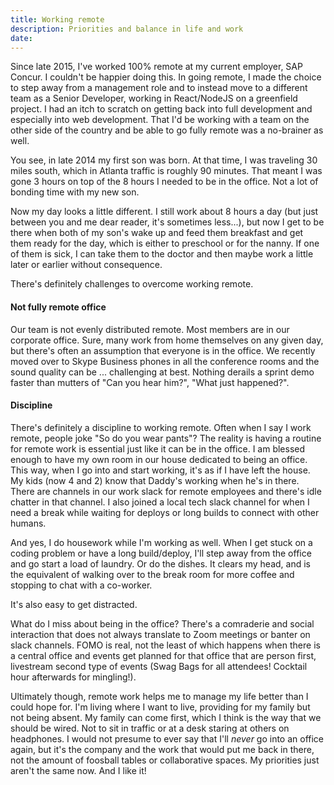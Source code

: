 ```yaml
---
title: Working remote
description: Priorities and balance in life and work
date: 
---
```


Since late 2015, I've worked 100% remote at my current employer, SAP Concur.  I couldn't be happier doing this.  In going remote, I made the choice to step away from a management role and to instead move to a different team as a Senior Developer, working in React/NodeJS on a greenfield project.  I had an itch to scratch on getting back into full development and especially into web development.  That I'd be working with a team on the other side of the country and be able to go fully remote was a no-brainer as well.  

You see, in late 2014 my first son was born.  At that time, I was traveling 30 miles south, which in Atlanta traffic is roughly 90 minutes.  That meant I was gone 3 hours on top of the 8 hours I needed to be in the office.  Not a lot of bonding time with my new son.  

Now my day looks a little different.  I still work about 8 hours a day (but just between you and me dear reader, it's sometimes less...), but now I get to be there when both of my son's wake up and feed them breakfast and get them ready for the day, which is either to preschool or for the nanny.  If one of them is sick, I can take them to the doctor and then maybe work a little later or earlier without consequence.  

There's definitely challenges to overcome working remote.

#### Not fully remote office 
Our team is not evenly distributed remote.  Most members are in our corporate office.  Sure, many work from home themselves on any given day, but there's often an assumption that everyone is in the office.  We recently moved over to Skype Business phones in all the conference rooms and the sound quality can be ... challenging at best.  Nothing derails a sprint demo faster than mutters of "Can you hear him?", "What just happened?".  

#### Discipline
There's definitely a discipline to working remote.  Often when I say I work remote, people joke "So do you wear pants"? The reality is having a routine for remote work is essential just like it can be in the office.  I am blessed enough to have my own room in our house dedicated to being an office.  This way, when I go into and start working, it's as if I have left the house.  My kids (now 4 and 2) know that Daddy's working when he's in there.  There are channels in our work slack for remote employees and there's idle chatter in that channel.  I also joined a local tech slack channel for when I need a break while waiting for deploys or long builds to connect with other humans.

And yes, I do housework while I'm working as well.  When I get stuck on a coding problem or have a long build/deploy, I'll step away from the office and go start a load of laundry.  Or do the dishes.  It clears my head, and is the equivalent of walking over to the break room for more coffee and stopping to chat with a co-worker.  

It's also easy to get distracted.  

What do I miss about being in the office?  There's a comraderie and social interaction that does not always translate to Zoom meetings or banter on slack channels.  FOMO is real, not the least of which happens when there is a central office and events get planned for that office that are person first, livestream second type of events (Swag Bags for all attendees! Cocktail hour afterwards for mingling!). 

Ultimately though, remote work helps me to manage my life better than I could hope for.  I'm living where I want to live, providing for my family but not being absent.  My family can come first, which I think is the way that we should be wired.  Not to sit in traffic or at a desk staring at others on headphones.  I would not presume to ever say that I'll *never* go into an office again, but it's the company and the work that would put me back in there, not the amount of foosball tables or collaborative spaces.  My priorities just aren't the same now.  And I like it!